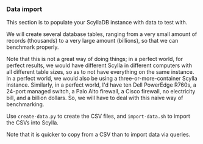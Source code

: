 ### Data import

This section is to populate your ScyllaDB instance with data to test with.

We will create several database tables, ranging from a very small amount of records
(thousands) to a very large amount (billions), so that we can benchmark properly.

Note that this is not a great way of doing things; in a perfect world, for perfect 
results, we would have different Scylla in different computers with all different
table sizes, so as to not have everything on the same instance. In a perfect world,
we would also be using a three-or-more-container Scylla instance.
Similarly, in a perfect world, I'd have ten Dell PowerEdge R760s, a 24-port managed
switch, a Palo Alto firewall, a Cisco firewall, no electricity bill, and a billion
dollars. 
So, we will have to deal with this naive way of benchmarking.

Use `create-data.py` to create the CSV files, and `import-data.sh` to import the CSVs
into Scylla.

Note that it is quicker to copy from a CSV than to import data via queries.


